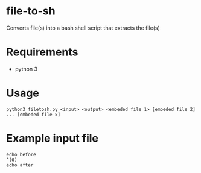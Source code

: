 # file-to-sh
Converts file(s) into a bash shell script that extracts the file(s)
# Requirements
* python 3


# Usage

`python3 filetosh.py <input> <output> <embeded file 1> [embeded file 2] ... [embeded file x]`

# Example input file

```
echo before
^(0)
echo after
```

